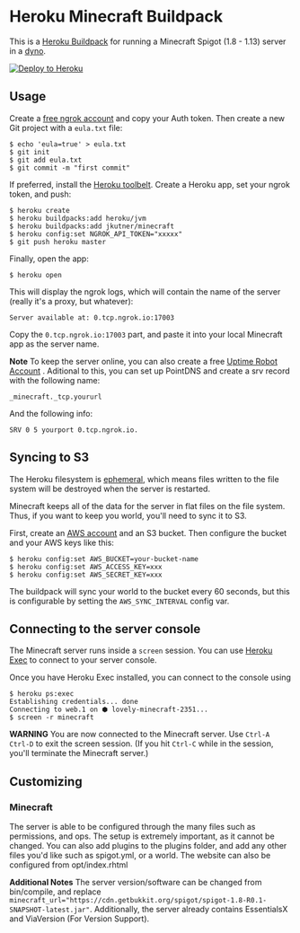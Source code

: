 # Heroku Minecraft Buildpack

This is a [Heroku Buildpack](https://devcenter.heroku.com/articles/buildpacks)
for running a Minecraft Spigot (1.8 - 1.13) server in a [dyno](https://devcenter.heroku.com/articles/dynos).

[![Deploy to Heroku](https://www.herokucdn.com/deploy/button.png)](https://heroku.com/deploy)

## Usage

Create a [free ngrok account](https://ngrok.com/) and copy your Auth token. Then create a new Git project with a `eula.txt` file:

```sh-session
$ echo 'eula=true' > eula.txt
$ git init
$ git add eula.txt
$ git commit -m "first commit"
```

If preferred, install the [Heroku toolbelt](https://toolbelt.heroku.com/).
Create a Heroku app, set your ngrok token, and push:

```sh-session
$ heroku create
$ heroku buildpacks:add heroku/jvm
$ heroku buildpacks:add jkutner/minecraft
$ heroku config:set NGROK_API_TOKEN="xxxxx"
$ git push heroku master
```

Finally, open the app:

```sh-session
$ heroku open
```

This will display the ngrok logs, which will contain the name of the server
(really it's a proxy, but whatever):

```
Server available at: 0.tcp.ngrok.io:17003
```

Copy the `0.tcp.ngrok.io:17003` part, and paste it into your local Minecraft app
as the server name.



**Note** 
To keep the server online, you can also create a free [Uptime Robot Account](https://uptimerobot.com)
. Aditional to this, you can set up PointDNS and create a srv record with the following name:
```
_minecraft._tcp.yoururl
```
And the following info:
```
SRV 0 5 yourport 0.tcp.ngrok.io.
```

## Syncing to S3

The Heroku filesystem is [ephemeral](https://devcenter.heroku.com/articles/dynos#ephemeral-filesystem),
which means files written to the file system will be destroyed when the server is restarted.

Minecraft keeps all of the data for the server in flat files on the file system.
Thus, if you want to keep you world, you'll need to sync it to S3.

First, create an [AWS account](https://aws.amazon.com/) and an S3 bucket. Then configure the bucket
and your AWS keys like this:

```
$ heroku config:set AWS_BUCKET=your-bucket-name
$ heroku config:set AWS_ACCESS_KEY=xxx
$ heroku config:set AWS_SECRET_KEY=xxx
```

The buildpack will sync your world to the bucket every 60 seconds, but this is configurable by setting the `AWS_SYNC_INTERVAL` config var.

## Connecting to the server console

The Minecraft server runs inside a `screen` session. You can use [Heroku Exec](https://devcenter.heroku.com/articles/heroku-exec) to connect to your server console.

Once you have Heroku Exec installed, you can connect to the console using 

```
$ heroku ps:exec
Establishing credentials... done
Connecting to web.1 on ⬢ lovely-minecraft-2351...
$ screen -r minecraft
```

**WARNING** You are now connected to the Minecraft server. Use `Ctrl-A Ctrl-D` to exit the screen session. 
(If you hit `Ctrl-C` while in the session, you'll terminate the Minecraft server.)

## Customizing

### Minecraft

The server is able to be configured through the many files such as permissions, and ops. The setup is extremely important, as it cannot be changed. You can also add plugins to the plugins folder, and add any other files you'd like such as spigot.yml, or a world. The website can also be configured from opt/index.rhtml 

**Additional Notes** The server version/software can be changed from bin/compile, and replace ```minecraft_url="https://cdn.getbukkit.org/spigot/spigot-1.8-R0.1-SNAPSHOT-latest.jar"```. Additionally, the server already contains EssentialsX and ViaVersion (For Version Support). 
